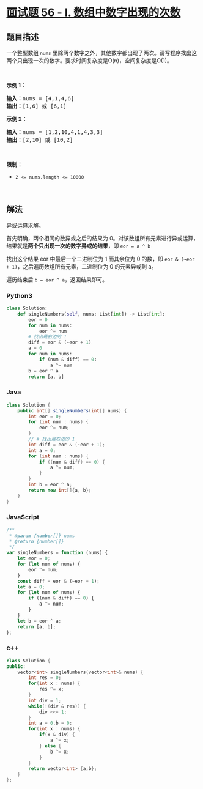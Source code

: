 # [面试题 56 - I. 数组中数字出现的次数](https://leetcode.cn/problems/shu-zu-zhong-shu-zi-chu-xian-de-ci-shu-lcof/)

## 题目描述

<p>一个整型数组 <code>nums</code> 里除两个数字之外，其他数字都出现了两次。请写程序找出这两个只出现一次的数字。要求时间复杂度是O(n)，空间复杂度是O(1)。</p>

<p>&nbsp;</p>

<p><strong>示例 1：</strong></p>

<pre><strong>输入：</strong>nums = [4,1,4,6]
<strong>输出：</strong>[1,6] 或 [6,1]
</pre>

<p><strong>示例 2：</strong></p>

<pre><strong>输入：</strong>nums = [1,2,10,4,1,4,3,3]
<strong>输出：</strong>[2,10] 或 [10,2]</pre>

<p>&nbsp;</p>

<p><strong>限制：</strong></p>

<ul>
	<li><code>2 &lt;= nums.length &lt;= 10000</code></li>
</ul>

<p>&nbsp;</p>

## 解法

异或运算求解。

首先明确，两个相同的数异或之后的结果为 0。对该数组所有元素进行异或运算，结果就是**两个只出现一次的数字异或的结果**，即 `eor = a ^ b`

找出这个结果 eor 中最后一个二进制位为 1 而其余位为 0 的数，即 `eor & (~eor + 1)`，之后遍历数组所有元素，二进制位为 0 的元素异或到 a。

遍历结束后 `b = eor ^ a`，返回结果即可。

<!-- tabs:start -->

### **Python3**

```python
class Solution:
    def singleNumbers(self, nums: List[int]) -> List[int]:
        eor = 0
        for num in nums:
            eor ^= num
        # 找出最右边的 1
        diff = eor & (~eor + 1)
        a = 0
        for num in nums:
            if (num & diff) == 0:
                a ^= num
        b = eor ^ a
        return [a, b]
```

### **Java**

```java
class Solution {
    public int[] singleNumbers(int[] nums) {
        int eor = 0;
        for (int num : nums) {
            eor ^= num;
        }
        // # 找出最右边的 1
        int diff = eor & (~eor + 1);
        int a = 0;
        for (int num : nums) {
            if ((num & diff) == 0) {
                a ^= num;
            }
        }
        int b = eor ^ a;
        return new int[]{a, b};
    }
}
```

### **JavaScript**

```js
/**
 * @param {number[]} nums
 * @return {number[]}
 */
var singleNumbers = function (nums) {
    let eor = 0;
    for (let num of nums) {
        eor ^= num;
    }
    const diff = eor & (~eor + 1);
    let a = 0;
    for (let num of nums) {
        if ((num & diff) == 0) {
            a ^= num;
        }
    }
    let b = eor ^ a;
    return [a, b];
};
```

### **c++**

```cpp
class Solution {
public:
    vector<int> singleNumbers(vector<int>& nums) {
        int res = 0;
        for(int x : nums) {
            res ^= x;
        }
        int div = 1;
        while(!(div & res)) {
            div <<= 1;
        }
        int a = 0,b = 0;
        for(int x : nums) {
            if(x & div) {
                a ^= x;
            } else {
                b ^= x;
            }
        }
        return vector<int> {a,b};
    }
};
```

<!-- tabs:end -->
